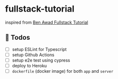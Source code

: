 # fullstack-tutorial

inspired from [Ben Awad Fullstack Tutorial](https://www.youtube.com/watch?v=I6ypD7qv3Z8)

## 📝 Todos

- [ ] setup ESLint for Typescript
- [ ] setup Github Actions
- [ ] setup e2e test using cypress
- [ ] deploy to Heroku
- [ ] `dockerfile` (docker image) for both `app` and `server`
